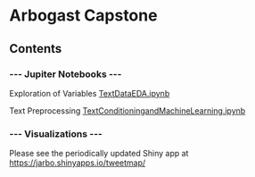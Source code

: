 # Arbogast Capstone

## Contents

### --- Jupiter Notebooks --- 

Exploration of Variables			[TextDataEDA.ipynb](https://github.com/arboj/arbogast-capstone/blob/c9bfe55972b65e40304e620bea2b03d45ec51169/Code/TextDataEDA.ipynb)

Text Preprocessing			[TextConditioningandMachineLearning.ipynb](https://github.com/arboj/arbogast-capstone/blob/f81faeac7c3be1436587886de6bee341629b2453/Code/TextConditioningandMachineLearning.ipynb)




### --- Visualizations ---
Please see the periodically updated Shiny app at <a>https://jarbo.shinyapps.io/tweetmap/</a>



